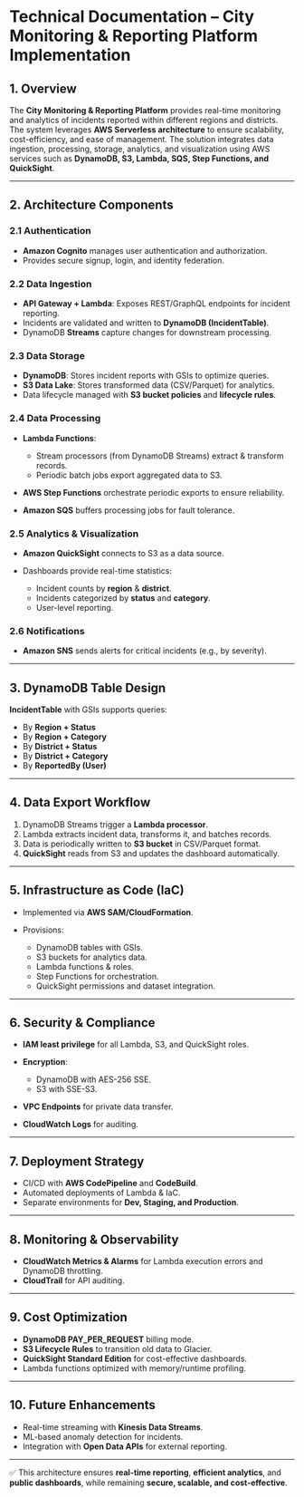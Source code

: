 # Technical Documentation – City Monitoring & Reporting Platform Implementation

## 1. Overview

The **City Monitoring & Reporting Platform** provides real-time monitoring and analytics of incidents reported within different regions and districts. The system leverages **AWS Serverless architecture** to ensure scalability, cost-efficiency, and ease of management. The solution integrates data ingestion, processing, storage, analytics, and visualization using AWS services such as **DynamoDB, S3, Lambda, SQS, Step Functions, and QuickSight**.

---

## 2. Architecture Components

### 2.1 Authentication

* **Amazon Cognito** manages user authentication and authorization.
* Provides secure signup, login, and identity federation.

### 2.2 Data Ingestion

* **API Gateway + Lambda**: Exposes REST/GraphQL endpoints for incident reporting.
* Incidents are validated and written to **DynamoDB (IncidentTable)**.
* DynamoDB **Streams** capture changes for downstream processing.

### 2.3 Data Storage

* **DynamoDB**: Stores incident reports with GSIs to optimize queries.
* **S3 Data Lake**: Stores transformed data (CSV/Parquet) for analytics.
* Data lifecycle managed with **S3 bucket policies** and **lifecycle rules**.

### 2.4 Data Processing

* **Lambda Functions**:

  * Stream processors (from DynamoDB Streams) extract & transform records.
  * Periodic batch jobs export aggregated data to S3.
* **AWS Step Functions** orchestrate periodic exports to ensure reliability.
* **Amazon SQS** buffers processing jobs for fault tolerance.

### 2.5 Analytics & Visualization

* **Amazon QuickSight** connects to S3 as a data source.
* Dashboards provide real-time statistics:

  * Incident counts by **region** & **district**.
  * Incidents categorized by **status** and **category**.
  * User-level reporting.

### 2.6 Notifications

* **Amazon SNS** sends alerts for critical incidents (e.g., by severity).

---

## 3. DynamoDB Table Design

**IncidentTable** with GSIs supports queries:

* By **Region + Status**
* By **Region + Category**
* By **District + Status**
* By **District + Category**
* By **ReportedBy (User)**

---

## 4. Data Export Workflow

1. DynamoDB Streams trigger a **Lambda processor**.
2. Lambda extracts incident data, transforms it, and batches records.
3. Data is periodically written to **S3 bucket** in CSV/Parquet format.
4. **QuickSight** reads from S3 and updates the dashboard automatically.

---

## 5. Infrastructure as Code (IaC)

* Implemented via **AWS SAM/CloudFormation**.
* Provisions:

  * DynamoDB tables with GSIs.
  * S3 buckets for analytics data.
  * Lambda functions & roles.
  * Step Functions for orchestration.
  * QuickSight permissions and dataset integration.

---

## 6. Security & Compliance

* **IAM least privilege** for all Lambda, S3, and QuickSight roles.
* **Encryption**:

  * DynamoDB with AES-256 SSE.
  * S3 with SSE-S3.
* **VPC Endpoints** for private data transfer.
* **CloudWatch Logs** for auditing.

---

## 7. Deployment Strategy

* CI/CD with **AWS CodePipeline** and **CodeBuild**.
* Automated deployments of Lambda & IaC.
* Separate environments for **Dev, Staging, and Production**.

---

## 8. Monitoring & Observability

* **CloudWatch Metrics & Alarms** for Lambda execution errors and DynamoDB throttling.
* **CloudTrail** for API auditing.

---

## 9. Cost Optimization

* **DynamoDB PAY\_PER\_REQUEST** billing mode.
* **S3 Lifecycle Rules** to transition old data to Glacier.
* **QuickSight Standard Edition** for cost-effective dashboards.
* Lambda functions optimized with memory/runtime profiling.

---

## 10. Future Enhancements

* Real-time streaming with **Kinesis Data Streams**.
* ML-based anomaly detection for incidents.
* Integration with **Open Data APIs** for external reporting.

---

✅ This architecture ensures **real-time reporting**, **efficient analytics**, and **public dashboards**, while remaining **secure, scalable, and cost-effective**.
